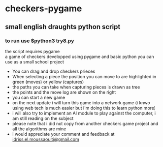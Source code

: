 # checkers-pygame
## small english draughts python script 
### to run use $python3 try8.py 
the script requires pygame  
a game of checkers developped using pygame and basic python you can use as a small school project  
- You can drag and drop checkers prieces  
- When selecting a piece the position you can move to are highlighted in green (moves) or yellow (captures)
- the paths you can take when capturing pieces is drawn as tree
- the points and the move log are shown on the right
- you can start a new game 
- on the next update i will turn this game into a network game (i knwo using web tech is much easier but i'm doing this to learn python more)
- i will also try to implement an AI module to play against the computer, i am still reading on the subject 
- please note that i did not copy from another checkers game project and all the algorithms are mine 
- i would appreciate your comment and feedback at idriss.el.moussaouiti@gmail.com
